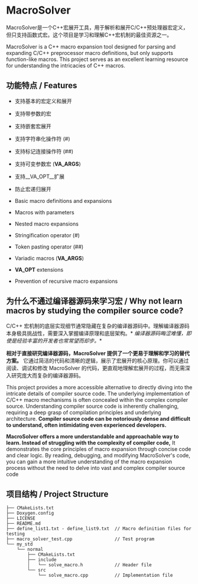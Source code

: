 # MacroSolver

MacroSolver是一个C++宏展开工具，用于解析和展开C/C++预处理器宏定义，但只支持函数式宏。这个项目是学习和理解C++宏机制的最佳资源之一。

MacroSolver is a C++ macro expansion tool designed for parsing and expanding C/C++ preprocessor macro definitions, but
only supports function-like macros. This
project serves as an excellent learning resource for understanding the intricacies of C++ macros.

## 功能特点 / Features

- 支持基本的宏定义和展开
- 支持带参数的宏
- 支持嵌套宏展开
- 支持字符串化操作符 (#)
- 支持标记连接操作符 (##)
- 支持可变参数宏 (__VA_ARGS__)
- 支持__VA_OPT__扩展
- 防止宏递归展开

- Basic macro definitions and expansions
- Macros with parameters
- Nested macro expansions
- Stringification operator (#)
- Token pasting operator (##)
- Variadic macros (__VA_ARGS__)
- __VA_OPT__ extensions
- Prevention of recursive macro expansions

## 为什么不通过编译器源码来学习宏 / Why not learn macros by studying the compiler source code?

C/C++ 宏机制的底层实现细节通常隐藏在复杂的编译器源码中。理解编译器源码本身极具挑战性，需要深入掌握编译原理和底层架构。*
*编译器源码晦涩难懂，即使是经验丰富的开发者也常常望而却步。**

**相对于直接研究编译器源码，MacroSolver 提供了一个更易于理解和学习的替代方案。**  它通过简洁的代码和清晰的逻辑，展示了宏展开的核心原理。你可以通过阅读、调试和修改
MacroSolver 的代码，更直观地理解宏展开的过程，而无需深入研究庞大而复杂的编译器源码。

This project provides a more accessible alternative to directly diving into the intricate details of compiler source
code. The underlying implementation of C/C++ macro mechanisms is often concealed within the complex compiler source.
Understanding compiler source code is inherently challenging, requiring a deep grasp of compilation principles and
underlying architecture. **Compiler source code can be notoriously dense and difficult to understand, often intimidating
even experienced developers.**

**MacroSolver offers a more understandable and approachable way to learn. Instead of struggling with the complexity of
compiler code,** It demonstrates the core principles of macro expansion through concise code and clear logic. By
reading, debugging, and modifying MacroSolver's code, you can gain a more intuitive understanding of the macro expansion
process without the need to delve into vast and complex compiler source code

## 项目结构 / Project Structure

```
├── CMakeLists.txt
├── Doxygen.config
├── LICENSE
├── README.md
├── define_list1.txt - define_list9.txt  // Macro definition files for testing
├── macro_solver_test.cpp                // Test program
└── my_std
    └── normal
        ├── CMakeLists.txt
        ├── include
        │   └── solve_macro.h            // Header file
        └── src
            └── solve_macro.cpp          // Implementation file
```

##              